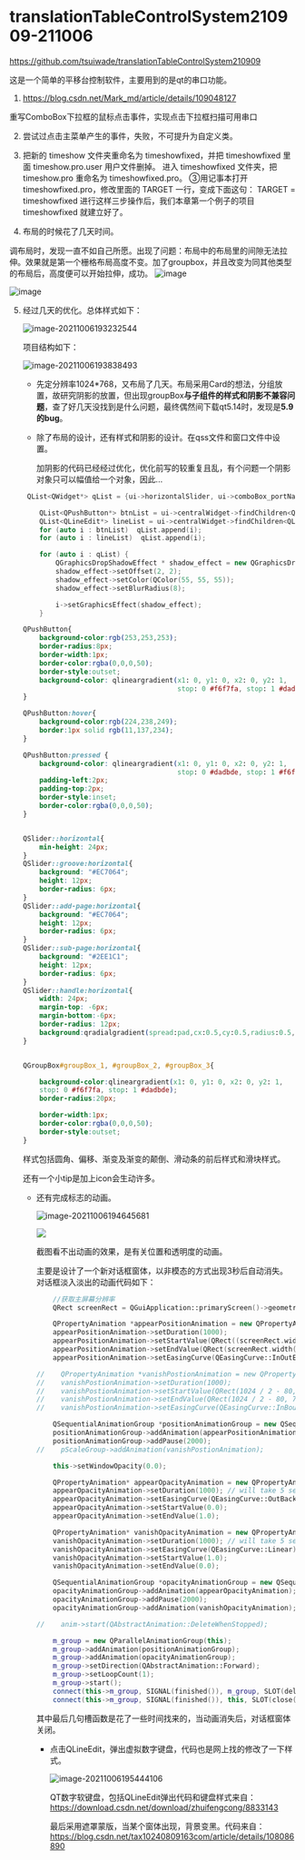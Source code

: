 # translationTableControlSystem210909-211006



https://github.com/tsuiwade/translationTableControlSystem210909



这是一个简单的平移台控制软件，主要用到的是qt的串口功能。


1. https://blog.csdn.net/Mark_md/article/details/109048127

重写ComboBox下拉框的鼠标点击事件，实现点击下拉框扫描可用串口

2. 尝试过点击主菜单产生的事件，失败，不可提升为自定义类。

3. 把新的 timeshow 文件夹重命名为 timeshowfixed，并把 timeshowfixed 里面 timeshow.pro.user 用户文件删掉。
进入 timeshowfixed 文件夹，把 timeshow.pro 重命名为 timeshowfixed.pro。
③用记事本打开 timeshowfixed.pro，修改里面的 TARGET 一行，变成下面这句：
TARGET = timeshowfixed
进行这样三步操作后，我们本章第一个例子的项目 timeshowfixed 就建立好了。

4. 布局的时候花了几天时间。

  调布局时，发现一直不如自己所愿。出现了问题：布局中的布局里的间隙无法拉伸。效果就是第一个栅格布局高度不变。加了groupbox，并且改变为同其他类型的布局后，高度便可以开始拉伸，成功。
  ![image](https://user-images.githubusercontent.com/78476272/132862407-86f434ff-2748-4944-a236-213f7f98c96d.png)

![image](https://user-images.githubusercontent.com/78476272/132862466-c9d9b781-1851-478a-b0ec-54154e6004ab.png)



5. 经过几天的优化。总体样式如下：

   ![image-20211006193232544](https://gitee.com/tsuiwade/images/raw/master/image-20211006193232544.png)

   项目结构如下：
   
   ![image-20211006193838493](https://gitee.com/tsuiwade/images/raw/master/image-20211006193838493.png)
   
   
   
   - 先定分辨率1024*768，又布局了几天。布局采用Card的想法，分组放置，故研究阴影的放置，但出现groupBox**与子组件的样式和阴影不兼容问题**，查了好几天没找到是什么问题，最终偶然间下载qt5.14时，发现是**5.9的bug**。
   
   - 除了布局的设计，还有样式和阴影的设计。在qss文件和窗口文件中设置。
   
     加阴影的代码已经经过优化，优化前写的较重复且乱，有个问题一个阴影对象只可以幅值给一个对象，因此...
   
   ```c++
    QList<QWidget*> qList = {ui->horizontalSlider, ui->comboBox_portName,  ui->centralWidget}; //
   
       QList<QPushButton*> btnList = ui->centralWidget->findChildren<QPushButton*>();
       QList<QLineEdit*> lineList = ui->centralWidget->findChildren<QLineEdit*>();
       for (auto i : btnList)  qList.append(i);
       for (auto i : lineList)  qList.append(i);
   
       for (auto i : qList) {
           QGraphicsDropShadowEffect * shadow_effect = new QGraphicsDropShadowEffect(this);
           shadow_effect->setOffset(2, 2);
           shadow_effect->setColor(QColor(55, 55, 55));
           shadow_effect->setBlurRadius(8);
   
           i->setGraphicsEffect(shadow_effect);
       }
   ```
   
   ```css
   QPushButton{
       background-color:rgb(253,253,253);
       border-radius:8px;
       border-width:1px;
       border-color:rgba(0,0,0,50);
       border-style:outset;
       background-color: qlineargradient(x1: 0, y1: 0, x2: 0, y2: 1,
                                         stop: 0 #f6f7fa, stop: 1 #dadbde);
   }
   
   QPushButton:hover{
       background-color:rgb(224,238,249);
       border:1px solid rgb(11,137,234);
   }
   
   QPushButton:pressed {
       background-color: qlineargradient(x1: 0, y1: 0, x2: 0, y2: 1,
                                         stop: 0 #dadbde, stop: 1 #f6f7fa);
       padding-left:2px;
       padding-top:2px;
       border-style:inset;
       border-color:rgba(0,0,0,50);
   }
   
   
   QSlider::horizontal{
       min-height: 24px;
   }
   QSlider::groove:horizontal{
       background: "#EC7064";
       height: 12px;
       border-radius: 6px;
   }
   QSlider::add-page:horizontal{
       background: "#EC7064";
       height: 12px;
       border-radius: 6px;
   }
   QSlider::sub-page:horizontal{
       background: "#2EE1C1";
       height: 12px;
       border-radius: 6px;
   }
   QSlider::handle:horizontal{
       width: 24px;
       margin-top: -6px;
       margin-bottom:-6px;
       border-radius: 12px;
       background:qradialgradient(spread:pad,cx:0.5,cy:0.5,radius:0.5,fx:0.5,fy:0.5,stop:0.6 "#FFFFFF",stop:0.8 "#34495E");
   }
   
   
   QGroupBox#groupBox_1, #groupBox_2, #groupBox_3{
   
       background-color:qlineargradient(x1: 0, y1: 0, x2: 0, y2: 1,
       stop: 0 #f6f7fa, stop: 1 #dadbde);
       border-radius:20px;
   
       border-width:1px;
       border-color:rgba(0,0,0,50);
       border-style:outset;
   }
   ```
   
   样式包括圆角、偏移、渐变及渐变的颠倒、滑动条的前后样式和滑块样式。
   
   还有一个小tip是加上icon会生动许多。
   
   - 还有完成标志的动画。
   
     ![image-20211006194645681](https://gitee.com/tsuiwade/images/raw/master/image-20211006194645681.png)
   
     ![](https://gitee.com/tsuiwade/images/raw/master/image-20211006194751940.png)
   
     截图看不出动画的效果，是有关位置和透明度的动画。
   
     主要是设计了一个新对话框窗体，以非模态的方式出现3秒后自动消失。对话框淡入淡出的动画代码如下：
   
     ```c++
         //获取主屏幕分辨率
         QRect screenRect = QGuiApplication::primaryScreen()->geometry();
     
         QPropertyAnimation *appearPositionAnimation = new QPropertyAnimation(this, "geometry");
         appearPositionAnimation->setDuration(1000);
         appearPositionAnimation->setStartValue(QRect((screenRect.width() / 2) - 80, screenRect.height() / 2 - 40, 0, 0));
         appearPositionAnimation->setEndValue(QRect(screenRect.width() / 2 - 80, screenRect.height() / 2, 160, 80));
         appearPositionAnimation->setEasingCurve(QEasingCurve::InOutElastic);
     
     //    QPropertyAnimation *vanishPostionAnimation = new QPropertyAnimation(this, "geometry");
     //    vanishPostionAnimation->setDuration(1000);
     //    vanishPostionAnimation->setStartValue(QRect(1024 / 2 - 80, 768 / 2, 160, 80));
     //    vanishPostionAnimation->setEndValue(QRect(1024 / 2 - 80, 768 / 2 - 40, 0, 0));
     //    vanishPostionAnimation->setEasingCurve(QEasingCurve::InBounce);
     
         QSequentialAnimationGroup *positionAnimationGroup = new QSequentialAnimationGroup(this);
         positionAnimationGroup->addAnimation(appearPositionAnimation);
         positionAnimationGroup->addPause(2000);
     //    pScaleGroup->addAnimation(vanishPostionAnimation);
     
         this->setWindowOpacity(0.0);
     
         QPropertyAnimation* appearOpacityAnimation = new QPropertyAnimation(this, "windowOpacity");
         appearOpacityAnimation->setDuration(1000); // will take 5 seconds
         appearOpacityAnimation->setEasingCurve(QEasingCurve::OutBack); // just demonstration, there are a lot of curves to choose
         appearOpacityAnimation->setStartValue(0.0);
         appearOpacityAnimation->setEndValue(1.0);
     
         QPropertyAnimation* vanishOpacityAnimation = new QPropertyAnimation(this, "windowOpacity");
         vanishOpacityAnimation->setDuration(1000); // will take 5 seconds
         vanishOpacityAnimation->setEasingCurve(QEasingCurve::Linear); // just demonstration, there are a lot of curves to choose
         vanishOpacityAnimation->setStartValue(1.0);
         vanishOpacityAnimation->setEndValue(0.0);
     
         QSequentialAnimationGroup *opacityAnimationGroup = new QSequentialAnimationGroup(this);
         opacityAnimationGroup->addAnimation(appearOpacityAnimation);
         opacityAnimationGroup->addPause(2000);
         opacityAnimationGroup->addAnimation(vanishOpacityAnimation);
     
     //    anim->start(QAbstractAnimation::DeleteWhenStopped);
     
         m_group = new QParallelAnimationGroup(this);
         m_group->addAnimation(positionAnimationGroup);
         m_group->addAnimation(opacityAnimationGroup);
         m_group->setDirection(QAbstractAnimation::Forward);
         m_group->setLoopCount(1);
         m_group->start();
         connect(this->m_group, SIGNAL(finished()), m_group, SLOT(deleteLater()), Qt::UniqueConnection);
         connect(this->m_group, SIGNAL(finished()), this, SLOT(close()));
     ```
   
     其中最后几句槽函数是花了一些时间找来的，当动画消失后，对话框窗体关闭。
   
     - 点击QLineEdit，弹出虚拟数字键盘，代码也是网上找的修改了一下样式。
   
       ![image-20211006195444106](https://gitee.com/tsuiwade/images/raw/master/image-20211006195444106.png)
   
       QT数字软键盘，包括QLineEdit弹出代码和键盘样式来自：https://download.csdn.net/download/zhuifengcong/8833143
   
       最后采用遮罩蒙版，当某个窗体出现，背景变黑。代码来自：https://blog.csdn.net/tax10240809163com/article/details/108086890

